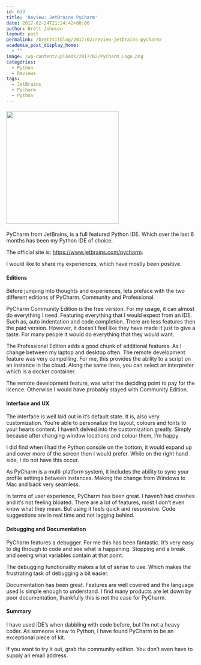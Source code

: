 ```yaml
---
id: 633
title: 'Review: JetBrains PyCharm'
date: 2017-02-24T21:24:42+00:00
author: Brett Johnson
layout: post
permalink: /brettsitblog/2017/02/review-jetbrains-pycharm/
academia_post_display_home:
  - ""
image: /wp-content/uploads/2017/02/PyCharm_Logo.png
categories:
  - Python
  - Reviews
tags:
  - JetBrains
  - Pycharm
  - Python
---
```

#### [<img class="alignnone size-medium wp-image-662" src="https://sdbrett.com/assets/images/2017/02/PyCharm_Logo-300x300.png" alt="" width="300" height="300" srcset="https://sdbrett.com/assets/images2017/02/PyCharm_Logo-300x300.png 300w, https://sdbrett.com/assets/images2017/02/PyCharm_Logo-150x150.png 150w, https://sdbrett.com/assets/images2017/02/PyCharm_Logo-260x260.png 260w, https://sdbrett.com/assets/images2017/02/PyCharm_Logo.png 400w" sizes="(max-width: 300px) 100vw, 300px" />](https://sdbrett.com/assets/images/2017/02/PyCharm_Logo.png)

PyCharm from JetBrains, is a full featured Python IDE. Which over the last 6 months has been my Python IDE of choice.

The official site is: <https://www.jetbrains.com/pycharm>.

I would like to share my experiences, which have mostly been positive.

#### Editions

Before jumping into thoughts and experiences, lets preface with the two different editions of PyCharm. Community and Professional.

PyCharm Community Edition is the free version. For my usage, it can almost do everything I need. Featuring everything that I would expect from an IDE. Such as, auto indentation and code completion. There are less features then the paid version. However, it doesn&#8217;t feel like they have made it just to give a taste. For many people it would do everything that they would want.

The Professional Edition adds a good chunk of additional features. As I change between my laptop and desktop often. The remote development feature was very compelling. For me, this provides the ability to a script on an instance in the cloud. Along the same lines, you can select an interpreter which is a docker container.

The remote development feature, was what the deciding point to pay for the licence. Otherwise I would have probably stayed with Community Edition.

#### Interface and UX

The interface is well laid out in it&#8217;s default state. It is, also very customization. You&#8217;re able to personalize the layout, colours and fonts to your hearts content. I haven&#8217;t delved into the customization greatly. Simply because after changing window locations and colour them, I&#8217;m happy.

I did find when I had the Python console on the bottom, it would expand up and cover more of the screen then I would prefer. While on the right hand side, I do not have this occur.

As PyCharm is a multi-platform system, it includes the ability to sync your profile settings between instances. Making the change from Windows to Mac and back very seamless.

In terms of user experience, PyCharm has been great. I haven&#8217;t had crashes and it&#8217;s not feeling bloated. There are a lot of features, most I don&#8217;t even know what they mean. But using it feels quick and responsive. Code suggestions are in real time and not lagging behind.

#### Debugging and Documentation

PyCharm features a debugger. For me this has been fantastic. It&#8217;s very easy to dig through to code and see what is happening. Stopping and a break and seeing what variables contain at that point.

The debugging functionality makes a lot of sense to use. Which makes the frustrating task of debugging a bit easier.

Documentation has been great. Features are well covered and the language used is simple enough to understand. I find many products are let down by poor documentation, thankfully this is not the case for PyCharm.

#### Summary

I have used IDE&#8217;s when dabbling with code before, but I&#8217;m not a heavy coder. As someone knew to Python, I have found PyCharm to be an exceptional piece of kit.

If you want to try it out, grab the community edition. You don&#8217;t even have to supply an email address.